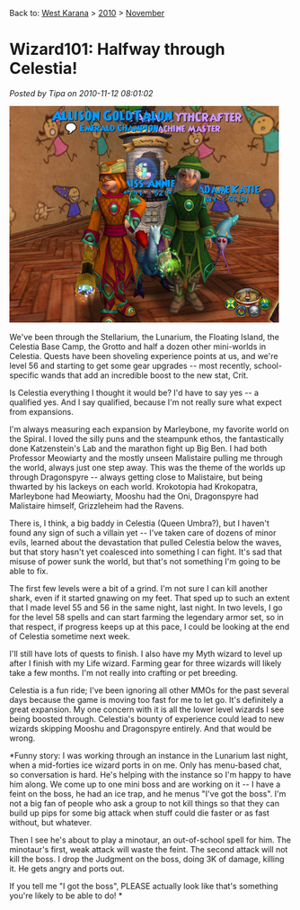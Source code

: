 Back to: [West Karana](/posts/westkarana.md) > [2010](/posts/2010/westkarana.md) > [November](./westkarana.md)
# Wizard101: Halfway through Celestia!

*Posted by Tipa on 2010-11-12 08:01:02*

![](../../../uploads/2010/11/WizardGraphicalClient-2010-11-12-07-33-23-75.jpg "New clothes!")

We've been through the Stellarium, the Lunarium, the Floating Island, the Celestia Base Camp, the Grotto and half a dozen other mini-worlds in Celestia. Quests have been shoveling experience points at us, and we're level 56 and starting to get some gear upgrades -- most recently, school-specific wands that add an incredible boost to the new stat, Crit.

Is Celestia everything I thought it would be? I'd have to say yes -- a qualified yes. And I say qualified, because I'm not really sure what expect from expansions.

I'm always measuring each expansion by Marleybone, my favorite world on the Spiral. I loved the silly puns and the steampunk ethos, the fantastically done Katzenstein's Lab and the marathon fight up Big Ben. I had both Professor Meowiarty and the mostly unseen Malistaire pulling me through the world, always just one step away. This was the theme of the worlds up through Dragonspyre -- always getting close to Malistaire, but being thwarted by his lackeys on each world. Krokotopia had Krokopatra, Marleybone had Meowiarty, Mooshu had the Oni, Dragonspyre had Malistaire himself, Grizzleheim had the Ravens.

There is, I think, a big baddy in Celestia (Queen Umbra?), but I haven't found any sign of such a villain yet -- I've taken care of dozens of minor evils, learned about the devastation that pulled Celestia below the waves, but that story hasn't yet coalesced into something I can fight. It's sad that misuse of power sunk the world, but that's not something I'm going to be able to fix.

The first few levels were a bit of a grind. I'm not sure I can kill another shark, even if it started gnawing on my feet. That sped up to such an extent that I made level 55 and 56 in the same night, last night. In two levels, I go for the level 58 spells and can start farming the legendary armor set, so in that respect, if progress keeps up at this pace, I could be looking at the end of Celestia sometime next week.

I'll still have lots of quests to finish. I also have my Myth wizard to level up after I finish with my Life wizard. Farming gear for three wizards will likely take a few months. I'm not really into crafting or pet breeding.

Celestia is a fun ride; I've been ignoring all other MMOs for the past several days because the game is moving too fast for me to let go. It's definitely a great expansion. My one concern with it is all the lower level wizards I see being boosted through. Celestia's bounty of experience could lead to new wizards skipping Mooshu and Dragonspyre entirely. And that would be wrong.

*Funny story: I was working through an instance in the Lunarium last night, when a mid-forties ice wizard ports in on me. Only has menu-based chat, so conversation is hard. He's helping with the instance so I'm happy to have him along. We come up to one mini boss and are working on it -- I have a feint on the boss, he had an ice trap, and he menus "I've got the boss". I'm not a big fan of people who ask a group to not kill things so that they can build up pips for some big attack when stuff could die faster or as fast without, but whatever.

Then I see he's about to play a minotaur, an out-of-school spell for him. The minotaur's first, weak attack will waste the feint. The second attack will not kill the boss. I drop the Judgment on the boss, doing 3K of damage, killing it. He gets angry and ports out.

If you tell me "I got the boss", PLEASE actually look like that's something you're likely to be able to do!
*
